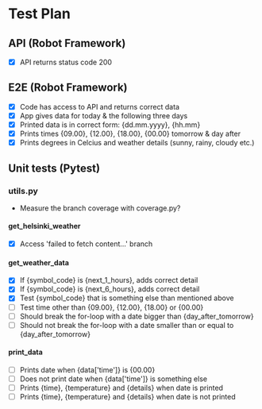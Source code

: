 # Test Plan

## API (Robot Framework)

- [x] API returns status code 200

## E2E (Robot Framework)

- [x] Code has access to API and returns correct data
- [x] App gives data for today & the following three days
- [x] Printed data is in correct form: {dd.mm.yyyy}, {hh.mm}
- [x] Prints times {09.00}, {12.00}, {18.00}, {00.00} tomorrow & day after
- [x] Prints degrees in Celcius and weather details (sunny, rainy, cloudy etc.)

## Unit tests (Pytest)

### utils.py

- Measure the branch coverage with coverage.py?

#### get_helsinki_weather
- [x] Access 'failed to fetch content...' branch

#### get_weather_data
- [x] If {symbol_code} is {next_1_hours}, adds correct detail 
- [x] If {symbol_code} is {next_6_hours}, adds correct detail 
- [x] Test {symbol_code} that is something else than mentioned above
- [ ] Test time other than {09.00}, {12.00}, {18.00} or {00.00}
- [ ] Should break the for-loop with a date bigger than {day_after_tomorrow}
- [ ] Should not break the for-loop with a date smaller than or equal to {day_after_tomorrow}

#### print_data
- [ ] Prints date when {data['time']} is {00.00}
- [ ] Does not print date when {data['time']} is something else
- [ ] Prints {time}, {temperature} and {details} when date is printed
- [ ] Prints {time}, {temperature} and {details} when date is not printed